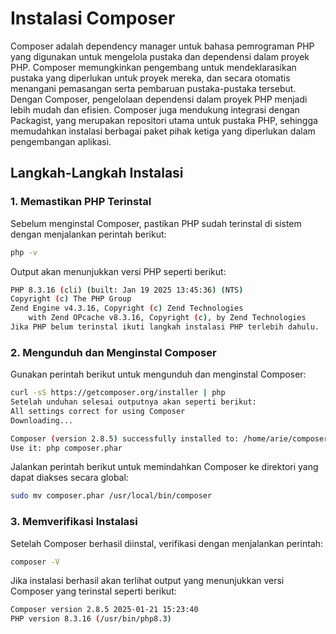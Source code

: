 # Instalasi Composer
Composer adalah dependency manager untuk bahasa pemrograman PHP yang digunakan untuk mengelola pustaka dan dependensi dalam proyek PHP. Composer memungkinkan pengembang untuk mendeklarasikan pustaka yang diperlukan untuk proyek mereka, dan secara otomatis menangani pemasangan serta pembaruan pustaka-pustaka tersebut.
Dengan Composer, pengelolaan dependensi dalam proyek PHP menjadi lebih mudah dan efisien. Composer juga mendukung integrasi dengan Packagist, yang merupakan repositori utama untuk pustaka PHP, sehingga memudahkan instalasi berbagai paket pihak ketiga yang diperlukan dalam pengembangan aplikasi.
## Langkah-Langkah Instalasi
### 1. Memastikan PHP Terinstal
Sebelum menginstal Composer, pastikan PHP sudah terinstal di sistem dengan menjalankan perintah berikut:
```bash
php -v
```
Output akan menunjukkan versi PHP seperti berikut:
```bash
PHP 8.3.16 (cli) (built: Jan 19 2025 13:45:36) (NTS)
Copyright (c) The PHP Group
Zend Engine v4.3.16, Copyright (c) Zend Technologies
    with Zend OPcache v8.3.16, Copyright (c), by Zend Technologies
Jika PHP belum terinstal ikuti langkah instalasi PHP terlebih dahulu.
```
### 2. Mengunduh dan Menginstal Composer
Gunakan perintah berikut untuk mengunduh dan menginstal Composer:
```bash
curl -sS https://getcomposer.org/installer | php
Setelah unduhan selesai outputnya akan seperti berikut:
All settings correct for using Composer
Downloading...

Composer (version 2.8.5) successfully installed to: /home/arie/composer.phar
Use it: php composer.phar
```
Jalankan perintah berikut untuk memindahkan Composer ke direktori yang dapat diakses secara global:
```bash
sudo mv composer.phar /usr/local/bin/composer
```
### 3. Memverifikasi Instalasi
Setelah Composer berhasil diinstal, verifikasi dengan menjalankan perintah:
```bash
composer -V
```
Jika instalasi berhasil akan terlihat output yang menunjukkan versi Composer yang terinstal seperti berikut:
```bash
Composer version 2.8.5 2025-01-21 15:23:40
PHP version 8.3.16 (/usr/bin/php8.3)
```